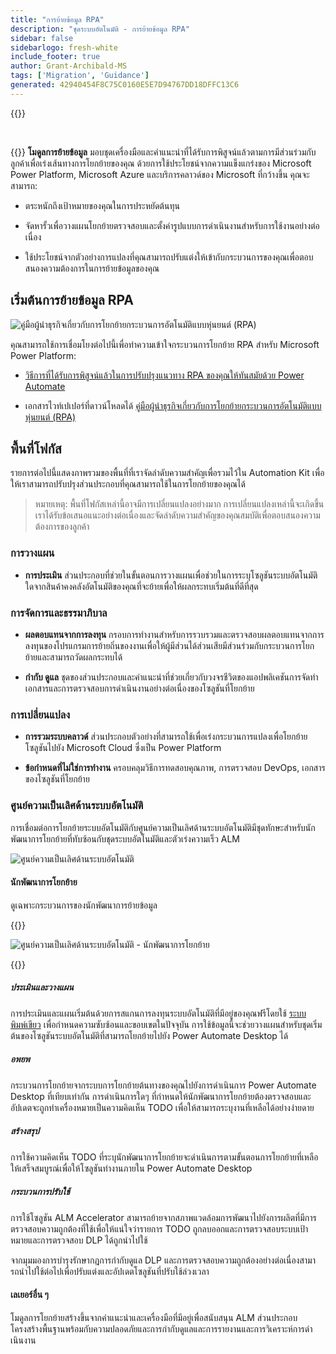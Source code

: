 ```yaml
---
title: "การย้ายข้อมูล RPA"
description: "ชุดระบบอัตโนมัติ - การย้ายข้อมูล RPA"
sidebar: false
sidebarlogo: fresh-white
include_footer: true
author: Grant-Archibald-MS
tags: ['Migration', 'Guidance']
generated: 42940454F8C75C0160E5E7D94767DD18DFFC13C6
---
```


{{<toc>}}

<br/>

{{<product-name>}} **โมดูลการย้ายข้อมูล** มอบชุดเครื่องมือและคําแนะนําที่ได้รับการพิสูจน์แล้วตามการมีส่วนร่วมกับลูกค้าเพื่อเร่งเส้นทางการโยกย้ายของคุณ ด้วยการใช้ประโยชน์จากความแข็งแกร่งของ Microsoft Power Platform, Microsoft Azure และบริการคลาวด์ของ Microsoft ที่กว้างขึ้น คุณจะสามารถ:

- ตระหนักถึงเป้าหมายของคุณในการประหยัดต้นทุน

- จัดหารั้วเพื่อวางแผนโยกย้ายตรวจสอบและตั้งค่ารูปแบบการดําเนินงานสําหรับการใช้งานอย่างต่อเนื่อง

- ใช้ประโยชน์จากตัวอย่างการแปลงที่คุณสามารถปรับแต่งให้เข้ากับกระบวนการของคุณเพื่อตอบสนองความต้องการในการย้ายข้อมูลของคุณ

## เริ่มต้นการย้ายข้อมูล RPA

![คู่มือผู้นําธุรกิจเกี่ยวกับการโยกย้ายกระบวนการอัตโนมัติแบบหุ่นยนต์ (RPA)](https://msflowblogscdn.azureedge.net/wp-content/uploads/2022/01/RPAWhitepaper_Img-241x300.png)

คุณสามารถใช้การเชื่อมโยงต่อไปนี้เพื่อทําความเข้าใจกระบวนการโยกย้าย RPA สําหรับ Microsoft Power Platform:

- [วิธีการที่ได้รับการพิสูจน์แล้วในการปรับปรุงแนวทาง RPA ของคุณให้ทันสมัยด้วย Power Automate](https://powerautomate.microsoft.com/blog/proven-methods-to-modernize-your-rpa-approach-with-power-automate/)

- เอกสารไวท์เปเปอร์ที่ดาวน์โหลดได้ [คู่มือผู้นําธุรกิจเกี่ยวกับการโยกย้ายกระบวนการอัตโนมัติแบบหุ่นยนต์ (RPA)](https://aka.ms/PAD/RPAMigrationWhitepaper)

## พื้นที่โฟกัส

รายการต่อไปนี้แสดงภาพรวมของพื้นที่ที่เราจัดลําดับความสําคัญเพื่อรวมไว้ใน Automation Kit เพื่อให้เราสามารถปรับปรุงส่วนประกอบที่คุณสามารถใช้ในการโยกย้ายของคุณได้

> หมายเหตุ: พื้นที่โฟกัสเหล่านี้อาจมีการเปลี่ยนแปลงอย่างมาก การเปลี่ยนแปลงเหล่านี้จะเกิดขึ้นเราได้รับข้อเสนอแนะอย่างต่อเนื่องและจัดลําดับความสําคัญของคุณสมบัติเพื่อตอบสนองความต้องการของลูกค้า

### การวางแผน

- **การประเมิน** ส่วนประกอบที่ช่วยในขั้นตอนการวางแผนเพื่อช่วยในการระบุโซลูชันระบบอัตโนมัติใดจากสินค้าคงคลังอัตโนมัติของคุณที่จะย้ายเพื่อให้ผลกระทบเริ่มต้นที่ดีที่สุด

### การจัดการและธรรมาภิบาล

- **ผลตอบแทนจากการลงทุน** กรอบการทํางานสําหรับการรวบรวมและตรวจสอบผลตอบแทนจากการลงทุนของโปรแกรมการย้ายถิ่นของงานเพื่อให้ผู้มีส่วนได้ส่วนเสียมีส่วนร่วมกับกระบวนการโยกย้ายและสามารถวัดผลกระทบได้

- **กำกับ ดูแล** ชุดของส่วนประกอบและคําแนะนําที่ช่วยเกี่ยวกับวงจรชีวิตของแอปพลิเคชันการจัดทําเอกสารและการตรวจสอบการดําเนินงานอย่างต่อเนื่องของโซลูชันที่โยกย้าย

### การเปลี่ยนแปลง

- **การรวมระบบคลาวด์** ส่วนประกอบตัวอย่างที่สามารถใช้เพื่อเร่งกระบวนการแปลงเพื่อโยกย้ายโซลูชันไปยัง Microsoft Cloud ซึ่งเป็น Power Platform

- **ข้อกําหนดที่ไม่ใช่การทํางาน** ครอบคลุมวิธีการทดสอบคุณภาพ, การตรวจสอบ DevOps, เอกสารของโซลูชันที่โยกย้าย

### ศูนย์ความเป็นเลิศด้านระบบอัตโนมัติ

การเชื่อมต่อการโยกย้ายระบบอัตโนมัติกับศูนย์ความเป็นเลิศด้านระบบอัตโนมัติมีชุดทักษะสําหรับนักพัฒนาการโยกย้ายที่ทับซ้อนกับชุดระบบอัตโนมัติและตัวเร่งความเร็ว ALM

![ศูนย์ความเป็นเลิศด้านระบบอัตโนมัติ](/images/illustrations/automation-kit-migration.svg)

#### นักพัฒนาการโยกย้าย

ดูเฉพาะกระบวนการของนักพัฒนาการย้ายข้อมูล

{{<border>}}

![ศูนย์ความเป็นเลิศด้านระบบอัตโนมัติ - นักพัฒนาการโยกย้าย](/images/illustrations/automation-kit-migration-developer.svg)

{{</border>}}

##### ประเมินและวางแผน

การประเมินและแผนเริ่มต้นด้วยการสแกนการลงทุนระบบอัตโนมัติที่มีอยู่ของคุณฟรีโดยใช้ [ระบบพิมพ์เขียว](https://www.blueprintsys.com/) เพื่อกําหนดความซับซ้อนและขอบเขตในปัจจุบัน การใช้ข้อมูลนี้จะช่วยวางแผนสําหรับชุดเริ่มต้นของโซลูชันระบบอัตโนมัติที่สามารถโยกย้ายไปยัง Power Automate Desktop ได้

##### อพยพ

กระบวนการโยกย้ายจากระบบการโยกย้ายต้นทางของคุณไปยังการดําเนินการ Power Automate Desktop ที่เทียบเท่ากัน การดําเนินการใดๆ ที่กําหนดให้นักพัฒนาการโยกย้ายต้องตรวจสอบและอัปเดตจะถูกทําเครื่องหมายเป็นความคิดเห็น TODO เพื่อให้สามารถระบุงานที่เหลือได้อย่างง่ายดาย

##### สร้างสรุป

การใช้ความคิดเห็น TODO ที่ระบุนักพัฒนาการโยกย้ายจะดําเนินการตามขั้นตอนการโยกย้ายที่เหลือให้เสร็จสมบูรณ์เพื่อให้โซลูชันทํางานภายใน Power Automate Desktop

##### กระบวนการปรับใช้

การใช้โซลูชัน ALM Accelerator สามารถย้ายจากสภาพแวดล้อมการพัฒนาไปยังการผลิตที่มีการตรวจสอบความถูกต้องที่ใช้เพื่อให้แน่ใจว่ารายการ TODO ถูกลบออกและการตรวจสอบระบบเป้าหมายและการตรวจสอบ DLP ได้ถูกนําไปใช้

จากมุมมองการบํารุงรักษากฎการกํากับดูแล DLP และการตรวจสอบความถูกต้องอย่างต่อเนื่องสามารถนําไปใช้ต่อไปเพื่อปรับแต่งและอัปเดตโซลูชันที่ปรับใช้ล่วงเวลา

#### เลเยอร์อื่น ๆ

โมดูลการโยกย้ายสร้างขึ้นจากคําแนะนําและเครื่องมือที่มีอยู่เพื่อสนับสนุน ALM ส่วนประกอบโครงสร้างพื้นฐานพร้อมกับความปลอดภัยและการกํากับดูแลและการรายงานและการวิเคราะห์การดําเนินงาน
